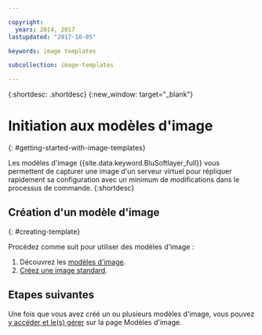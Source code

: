 ```yaml
---

copyright:
  years: 2014, 2017
lastupdated: "2017-10-05"

keywords: image templates

subcollection: image-templates

---
```


{:shortdesc: .shortdesc}
{:new_window: target="_blank"}

# Initiation aux modèles d'image
{: #getting-started-with-image-templates}

Les modèles d'image {{site.data.keyword.BluSoftlayer_full}} vous permettent de capturer une image d'un serveur virtuel pour répliquer rapidement sa configuration avec un minimum de modifications dans le processus de commande.
{:shortdesc}


## Création d'un modèle d'image
{: #creating-template}

Procédez comme suit pour utiliser des modèles d'image :
1. Découvrez les [modèles d'image](/docs/infrastructure/image-templates?topic=image-templates-about-image-templates).
2. [Créez une image standard](/docs/infrastructure/image-templates?topic=image-templates-creating-an-image-template).

## Etapes suivantes

Une fois que vous avez créé un ou plusieurs modèles d'image, vous pouvez [y accéder et le(s) gérer](/docs/infrastructure/image-templates?topic=image-templates-managing-images-from-the-image-templates-page) sur la page Modèles d'image.
